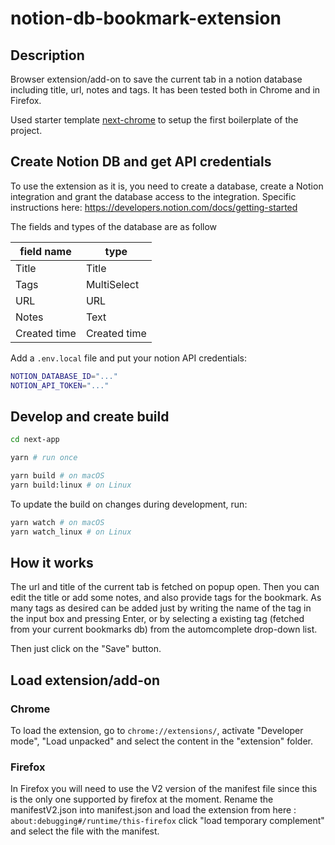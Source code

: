 # notion-db-bookmark-extension

## Description

Browser extension/add-on to save the current tab in a notion database including title, url, notes and tags. It has been tested both in Chrome and in Firefox.

Used starter template [next-chrome](https://github.com/thomaswang/next-chrome) to setup the first boilerplate of the project.

## Create Notion DB and get API credentials

To use the extension as it is, you need to create a database, create a Notion integration and grant the database access to the integration.
Specific instructions here: <https://developers.notion.com/docs/getting-started>

The fields and types of the database are as follow

| field name   | type         |
| ------------ | ------------ |
| Title        | Title        |
| Tags         | MultiSelect  |
| URL          | URL          |
| Notes        | Text         |
| Created time | Created time |

Add a `.env.local` file and put your notion API credentials:

```sh
NOTION_DATABASE_ID="..."
NOTION_API_TOKEN="..."
```

## Develop and create build

```sh
cd next-app

yarn # run once

yarn build # on macOS
yarn build:linux # on Linux
```

To update the build on changes during development, run:

```sh
yarn watch # on macOS
yarn watch_linux # on Linux
```

## How it works

The url and title of the current tab is fetched on popup open. Then you can edit the title or add some notes, and also provide tags for the bookmark. As many tags as desired can be added just by writing the name of the tag in the input box and pressing Enter, or by selecting a existing tag (fetched from your current bookmarks db) from the automcomplete drop-down list.

Then just click on the "Save" button.

## Load extension/add-on

### Chrome

To load the extension, go to `chrome://extensions/`, activate "Developer mode", "Load unpacked" and select the content in the "extension" folder.

### Firefox

In Firefox you will need to use the V2 version of the manifest file since this is the only one supported by firefox at the moment. Rename the manifestV2.json into manifest.json and load the extension from here : `about:debugging#/runtime/this-firefox` click "load temporary complement" and select the file with the manifest.
